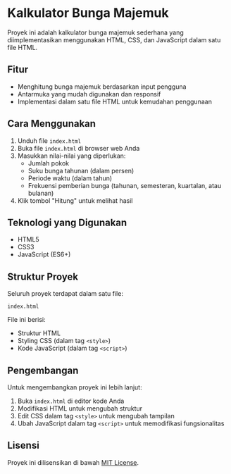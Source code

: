 # Kalkulator Bunga Majemuk

Proyek ini adalah kalkulator bunga majemuk sederhana yang diimplementasikan menggunakan HTML, CSS, dan JavaScript dalam satu file HTML.

## Fitur

- Menghitung bunga majemuk berdasarkan input pengguna
- Antarmuka yang mudah digunakan dan responsif
- Implementasi dalam satu file HTML untuk kemudahan penggunaan

## Cara Menggunakan

1. Unduh file `index.html`
2. Buka file `index.html` di browser web Anda
3. Masukkan nilai-nilai yang diperlukan:
   - Jumlah pokok
   - Suku bunga tahunan (dalam persen)
   - Periode waktu (dalam tahun)
   - Frekuensi pemberian bunga (tahunan, semesteran, kuartalan, atau bulanan)
4. Klik tombol "Hitung" untuk melihat hasil

## Teknologi yang Digunakan

- HTML5
- CSS3
- JavaScript (ES6+)

## Struktur Proyek

Seluruh proyek terdapat dalam satu file:

```
index.html
```

File ini berisi:
- Struktur HTML
- Styling CSS (dalam tag `<style>`)
- Kode JavaScript (dalam tag `<script>`)

## Pengembangan

Untuk mengembangkan proyek ini lebih lanjut:

1. Buka `index.html` di editor kode Anda
2. Modifikasi HTML untuk mengubah struktur
3. Edit CSS dalam tag `<style>` untuk mengubah tampilan
4. Ubah JavaScript dalam tag `<script>` untuk memodifikasi fungsionalitas



## Lisensi

Proyek ini dilisensikan di bawah [MIT License](https://opensource.org/licenses/MIT).
